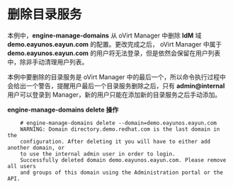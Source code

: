 # 删除目录服务

本例中，**engine-manage-domains** 从 oVirt Manager 中删除 **IdM** 域 **demo.eayunos.eayun.com** 的配置。更改完成之后， oVirt Manager 中属于 **demo.eayunos.eayun.com** 的用户将无法登录，但是依然会保留在用户列表中，除非手动清理用户列表。

本例中要删除的目录服务是 oVirt Manager 中的最后一个，所以命令执行过程中会给出一个警告，提醒用户最后一个目录服务删除之后，只有 **admin@internal** 用户可以登录到 Manager，新的用户只能在添加新的目录服务之后手动添加。

**engine-manage-domains delete 操作**

```
    # engine-manage-domains delete --domain=demo.eayunos.eayun.com
    WARNING: Domain directory.demo.redhat.com is the last domain in the
    configuration. After deleting it you will have to either add another domain, or
    to use the internal admin user in order to login.
    Successfully deleted domain demo.eayunos.eayun.com. Please remove all users
    and groups of this domain using the Administration portal or the API.
```
